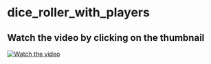 # dice_roller_with_players

## Watch the video by clicking on the thumbnail

[![Watch the video](https://github.com/user-attachments/assets/fd41e51d-7c5d-4c60-8f6f-ec1c650353bd)](https://www.loom.com/share/82ab0481fdfb49b283a3b86dd682143e?sid=cdf89a25-a03e-4df9-91aa-c193ad108f91)



